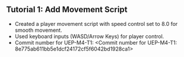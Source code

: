 ## Tutorial 1: Add Movement Script
- Created a player movement script with speed control set to 8.0 for smooth movement.
- Used keyboard inputs (WASD/Arrow Keys) for player control.
- Commit number for UEP-M4-T1: <Commit number for UEP-M4-T1: 8e775ab611bb5e1dcf24172cf5f6042bd1928ca1>

